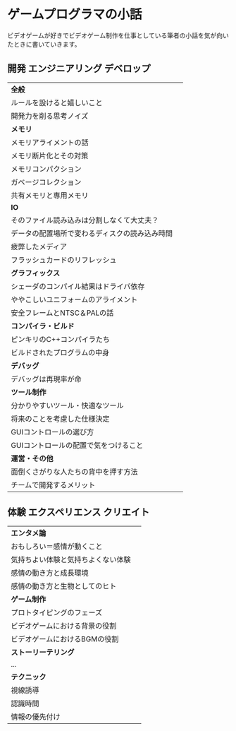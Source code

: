 # ゲームプログラマの小話

ビデオゲームが好きでビデオゲーム制作を仕事としている筆者の小話を気が向いたときに書いていきます。

## 開発 エンジニアリング デベロップ

| | |
|----|---|
|**全般**|
|ルールを設けると嬉しいこと||
|開発力を削る思考ノイズ||
|**メモリ**|
|メモリアライメントの話||
|メモリ断片化とその対策||
|メモリコンパクション||
|ガベージコレクション||
|共有メモリと専用メモリ||
|**IO**|
|そのファイル読み込みは分割しなくて大丈夫？||
|データの配置場所で変わるディスクの読み込み時間||
|疲弊したメディア||
|フラッシュカードのリフレッシュ||
|**グラフィックス**|
|シェーダのコンパイル結果はドライバ依存||
|ややこしいユニフォームのアライメント||
|安全フレームとNTSC＆PALの話||
|**コンパイラ・ビルド**|
|ピンキリのC++コンパイラたち||
|ビルドされたプログラムの中身||
|**デバッグ**|
|デバッグは再現率が命||
|**ツール制作**|
|分かりやすいツール・快適なツール||
|将来のことを考慮した仕様決定||
|GUIコントロールの選び方||
|GUIコントロールの配置で気をつけること||
|**運営・その他**|
|面倒くさがりな人たちの背中を押す方法|
|チームで開発するメリット|

## 体験 エクスペリエンス クリエイト

| | |
|----|---|
|**エンタメ論**|
|おもしろい＝感情が動くこと|
|気持ちよい体験と気持ちよくない体験|
|感情の動き方と成長環境|
|感情の動き方と生物としてのヒト|
|**ゲーム制作**|
|プロトタイピングのフェーズ|
|ビデオゲームにおける背景の役割|
|ビデオゲームにおけるBGMの役割|
|**ストーリーテリング**|
|...|
|**テクニック**|
|視線誘導|
|認識時間|
|情報の優先付け|

